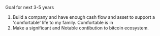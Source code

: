 


Goal for next 3-5 years

 1. Build a company and have enough cash flow and asset  to support a 'comfortable' life to my family. Comfortable is in 
 2. Make a significant and Notable contibution to bitcoin ecosystem. 

<!--stackedit_data:
eyJoaXN0b3J5IjpbMTMxOTg5OTE4OF19
-->
